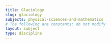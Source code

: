 ```yaml
---
title: Glaciology
slug: glaciology
subjects: physical-sciences-and-mathematics
# The following are constants: do not modify
layout: subject
type: discipline
---
```

